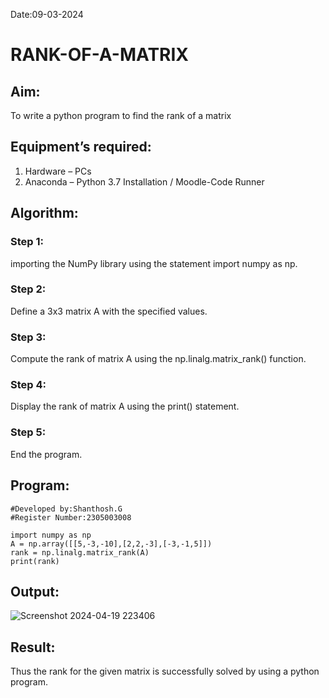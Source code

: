 Date:09-03-2024
# RANK-OF-A-MATRIX
## Aim:
To write a python program to find the rank of a matrix
## Equipment’s required:
1. 	Hardware – PCs
2. 	Anaconda – Python 3.7 Installation / Moodle-Code Runner
## Algorithm:
### Step 1: 
importing the NumPy library using the statement import numpy as np.
### Step 2: 
Define a 3x3 matrix A with the specified values.
### Step 3: 
Compute the rank of matrix A using the np.linalg.matrix_rank() function.
### Step 4: 
Display the rank of matrix A using the print() statement.
### Step 5: 
End the program.
## Program:
```
#Developed by:Shanthosh.G
#Register Number:2305003008

import numpy as np
A = np.array([[5,-3,-10],[2,2,-3],[-3,-1,5]])
rank = np.linalg.matrix_rank(A)
print(rank)
```
## Output:
![Screenshot 2024-04-19 223406](https://github.com/shanthosh397/RANK-OF-A-MATRIX/assets/153431200/144d58c9-215e-4d06-b778-df8da1d6af09)

## Result:
Thus the rank for the given matrix is successfully solved by  using a python program.


